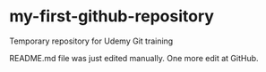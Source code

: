 # my-first-github-repository
Temporary repository for Udemy Git training

README.md file was just edited manually. One more edit at GitHub.

